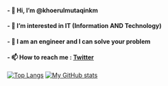 <!---
khoerul225/khoerul225 is a ✨ special ✨ repository because its `README.md` (this file) appears on your GitHub profile.
You can click the Preview link to take a look at your changes.
--->
#### - 👋 Hi, I’m @khoerulmutaqinkm
#### - 👀 I’m interested in IT (Information AND Technology)
#### - 🤔  I am an engineer and I can solve your problem
#### - 📫 How to reach me : [Twitter](https://twitter.com/mutaqin225)

[![Top Langs](https://github-readme-stats.vercel.app/api/top-langs/?username=khoerulmutaqinkm&layout=compact&theme=dark)](https://github.com/anuraghazra/github-readme-stats)
[![My GitHub stats](https://github-readme-stats.vercel.app/api?username=khoerulmutaqinkm&count_private=true&show_icons=true&theme=dark)](https://github.com/anuraghazra/github-readme-stats)
